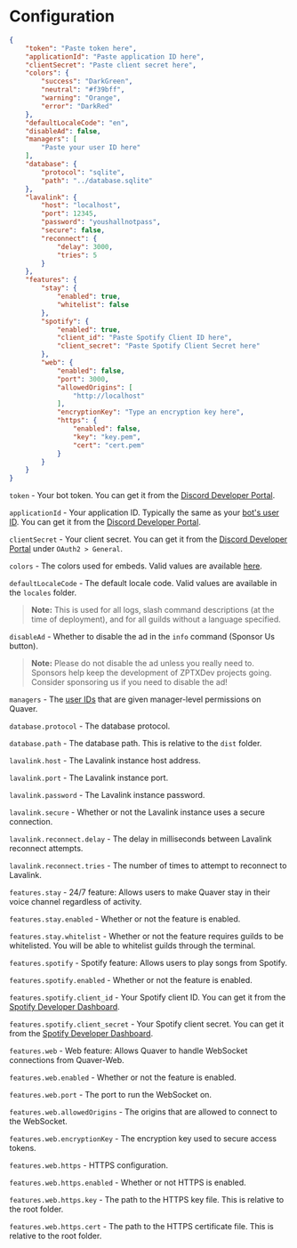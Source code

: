 # Configuration

```json
{
    "token": "Paste token here",
    "applicationId": "Paste application ID here",
    "clientSecret": "Paste client secret here",
    "colors": {
        "success": "DarkGreen",
        "neutral": "#f39bff",
        "warning": "Orange",
        "error": "DarkRed"
    },
    "defaultLocaleCode": "en",
    "disableAd": false,
    "managers": [
        "Paste your user ID here"
    ],
    "database": {
        "protocol": "sqlite",
        "path": "../database.sqlite"
    },
    "lavalink": {
        "host": "localhost",
        "port": 12345,
        "password": "youshallnotpass",
        "secure": false,
        "reconnect": {
            "delay": 3000,
            "tries": 5
        }
    },
    "features": {
        "stay": {
            "enabled": true,
            "whitelist": false
        },
        "spotify": {
            "enabled": true,
            "client_id": "Paste Spotify Client ID here",
            "client_secret": "Paste Spotify Client Secret here"
        },
        "web": {
            "enabled": false,
            "port": 3000,
            "allowedOrigins": [
                "http://localhost"
            ],
            "encryptionKey": "Type an encryption key here",
            "https": {
                "enabled": false,
                "key": "key.pem",
                "cert": "cert.pem"
            }
        }
    }
}
```

`token` - Your bot token. You can get it from the [Discord Developer Portal](https://discord.com/developers/applications).

`applicationId` - Your application ID. Typically the same as your [bot's user ID](https://support.discord.com/hc/en-us/articles/206346498-Where-can-I-find-my-User-Server-Message-ID-). You can get it from the [Discord Developer Portal](https://discord.com/developers/applications).

`clientSecret` - Your client secret. You can get it from the [Discord Developer Portal](https://discord.com/developers/applications) under `OAuth2 > General`.

`colors` - The colors used for embeds. Valid values are available [here](https://discord.js.org/#/docs/discord.js/main/typedef/ColorResolvable).

`defaultLocaleCode` - The default locale code. Valid values are available in the `locales` folder.
> **Note:** This is used for all logs, slash command descriptions (at the time of deployment), and for all guilds without a language specified.

`disableAd` - Whether to disable the ad in the `info` command (Sponsor Us button).
> **Note:** Please do not disable the ad unless you really need to. Sponsors help keep the development of ZPTXDev projects going. Consider sponsoring us if you need to disable the ad!

`managers` - The [user IDs](https://support.discord.com/hc/en-us/articles/206346498-Where-can-I-find-my-User-Server-Message-ID-) that are given manager-level permissions on Quaver.

`database.protocol` - The database protocol.

`database.path` - The database path. This is relative to the `dist` folder.

`lavalink.host` - The Lavalink instance host address.

`lavalink.port` - The Lavalink instance port.

`lavalink.password` - The Lavalink instance password.

`lavalink.secure` - Whether or not the Lavalink instance uses a secure connection.

`lavalink.reconnect.delay` - The delay in milliseconds between Lavalink reconnect attempts.

`lavalink.reconnect.tries` - The number of times to attempt to reconnect to Lavalink.

`features.stay` - 24/7 feature: Allows users to make Quaver stay in their voice channel regardless of activity.

`features.stay.enabled` - Whether or not the feature is enabled.

`features.stay.whitelist` - Whether or not the feature requires guilds to be whitelisted. You will be able to whitelist guilds through the terminal.

`features.spotify` - Spotify feature: Allows users to play songs from Spotify.

`features.spotify.enabled` - Whether or not the feature is enabled.

`features.spotify.client_id` - Your Spotify client ID. You can get it from the [Spotify Developer Dashboard](https://developer.spotify.com/dashboard/).

`features.spotify.client_secret` - Your Spotify client secret. You can get it from the [Spotify Developer Dashboard](https://developer.spotify.com/dashboard/).

`features.web` - Web feature: Allows Quaver to handle WebSocket connections from Quaver-Web.

`features.web.enabled` - Whether or not the feature is enabled.

`features.web.port` - The port to run the WebSocket on.

`features.web.allowedOrigins` - The origins that are allowed to connect to the WebSocket.

`features.web.encryptionKey` - The encryption key used to secure access tokens.

`features.web.https` - HTTPS configuration.

`features.web.https.enabled` - Whether or not HTTPS is enabled.

`features.web.https.key` - The path to the HTTPS key file. This is relative to the root folder.

`features.web.https.cert` - The path to the HTTPS certificate file. This is relative to the root folder.
